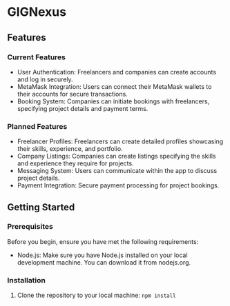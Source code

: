 # GIGNexus

## Features
### Current Features
* User Authentication: Freelancers and companies can create accounts and log in securely.
* MetaMask Integration: Users can connect their MetaMask wallets to their accounts for secure transactions.
* Booking System: Companies can initiate bookings with freelancers, specifying project details and payment terms.

### Planned Features
* Freelancer Profiles: Freelancers can create detailed profiles showcasing their skills, experience, and portfolio.
* Company Listings: Companies can create listings specifying the skills and experience they require for projects.
* Messaging System: Users can communicate within the app to discuss project details.
* Payment Integration: Secure payment processing for project bookings.


## Getting Started
### Prerequisites
Before you begin, ensure you have met the following requirements:

* Node.js: Make sure you have Node.js installed on your local development machine. You can download it from nodejs.org.

### Installation 
1. Clone the repository to your local machine:
`npm install`

